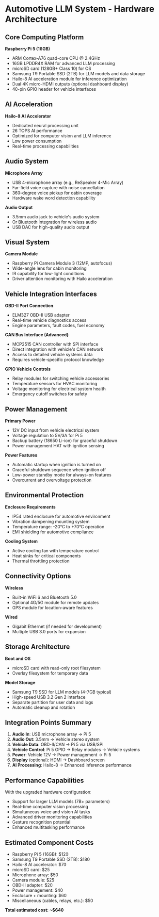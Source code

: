 # Automotive LLM System - Hardware Architecture

## Core Computing Platform
**Raspberry Pi 5 (16GB)**
- ARM Cortex-A76 quad-core CPU @ 2.4GHz
- 16GB LPDDR4X RAM for advanced LLM processing
- microSD card (128GB+ Class 10) for OS
- Samsung T9 Portable SSD (2TB) for LLM models and data storage
- Hailo-8 AI acceleration module for inference optimization
- Dual 4K micro-HDMI outputs (optional dashboard display)
- 40-pin GPIO header for vehicle interfaces

## AI Acceleration
**Hailo-8 AI Accelerator**
- Dedicated neural processing unit
- 26 TOPS AI performance
- Optimized for computer vision and LLM inference
- Low power consumption
- Real-time processing capabilities

## Audio System
**Microphone Array**
- USB 4-microphone array (e.g., ReSpeaker 4-Mic Array)
- Far-field voice capture with noise cancellation
- 360-degree voice pickup for cabin coverage
- Hardware wake word detection capability

**Audio Output**
- 3.5mm audio jack to vehicle's audio system
- Or Bluetooth integration for wireless audio
- USB DAC for high-quality audio output

## Visual System
**Camera Module**
- Raspberry Pi Camera Module 3 (12MP, autofocus)
- Wide-angle lens for cabin monitoring
- IR capability for low-light conditions
- Driver attention monitoring with Hailo acceleration

## Vehicle Integration Interfaces
**OBD-II Port Connection**
- ELM327 OBD-II USB adapter
- Real-time vehicle diagnostics access
- Engine parameters, fault codes, fuel economy

**CAN Bus Interface (Advanced)**
- MCP2515 CAN controller with SPI interface
- Direct integration with vehicle's CAN network
- Access to detailed vehicle systems data
- Requires vehicle-specific protocol knowledge

**GPIO Vehicle Controls**
- Relay modules for switching vehicle accessories
- Temperature sensors for HVAC monitoring
- Voltage monitoring for electrical system health
- Emergency cutoff switches for safety

## Power Management
**Primary Power**
- 12V DC input from vehicle electrical system
- Voltage regulation to 5V/3A for Pi 5
- Backup battery (18650 Li-ion) for graceful shutdown
- Power management HAT with ignition sensing

**Power Features**
- Automatic startup when ignition is turned on
- Graceful shutdown sequence when ignition off
- Low-power standby mode for always-on features
- Overcurrent and overvoltage protection

## Environmental Protection
**Enclosure Requirements**
- IP54 rated enclosure for automotive environment
- Vibration dampening mounting system
- Temperature range: -20°C to +70°C operation
- EMI shielding for automotive compliance

**Cooling System**
- Active cooling fan with temperature control
- Heat sinks for critical components
- Thermal throttling protection

## Connectivity Options
**Wireless**
- Built-in WiFi 6 and Bluetooth 5.0
- Optional 4G/5G module for remote updates
- GPS module for location-aware features

**Wired**
- Gigabit Ethernet (if needed for development)
- Multiple USB 3.0 ports for expansion

## Storage Architecture
**Boot and OS**
- microSD card with read-only root filesystem
- Overlay filesystem for temporary data

**Model Storage**
- Samsung T9 SSD for LLM models (4-7GB typical)
- High-speed USB 3.2 Gen 2 interface
- Separate partition for user data and logs
- Automatic cleanup and rotation

## Integration Points Summary
1. **Audio In**: USB microphone array → Pi 5
2. **Audio Out**: 3.5mm → Vehicle stereo system
3. **Vehicle Data**: OBD-II/CAN → Pi 5 via USB/SPI
4. **Vehicle Control**: Pi 5 GPIO → Relay modules → Vehicle systems
5. **Power**: Vehicle 12V → Power management → Pi 5
6. **Display** (optional): HDMI → Dashboard screen
7. **AI Processing**: Hailo-8 → Enhanced inference performance

## Performance Capabilities
With the upgraded hardware configuration:
- Support for larger LLM models (7B+ parameters)
- Real-time computer vision processing
- Simultaneous voice and vision AI tasks
- Advanced driver monitoring capabilities
- Gesture recognition potential
- Enhanced multitasking performance

## Estimated Component Costs
- Raspberry Pi 5 (16GB): $120
- Samsung T9 Portable SSD (2TB): $180
- Hailo-8 AI accelerator: $70
- microSD card: $25
- Microphone array: $50
- Camera module: $25
- OBD-II adapter: $20
- Power management: $40
- Enclosure + mounting: $60
- Miscellaneous (cables, relays, etc.): $50

**Total estimated cost: ~$640**